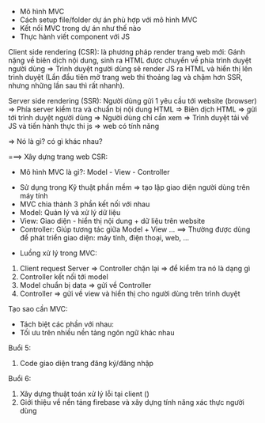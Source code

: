 - Mô hình MVC
- Cách setup file/folder dự án phù hợp với mô hình MVC
- Kết nối MVC trong dự án như thế nào
- Thực hành viết component với JS

Client side rendering (CSR): là phương pháp render trang web mới: Gánh nặng về biên dịch nội dung, sinh ra HTML được chuyển về phía trình duyệt người dùng => Trình duyệt người dùng sẽ render JS ra HTML và hiển thị lên trình duyệt (Lần đầu tiên mở trang web thi thoảng lag và chậm hơn SSR, nhưng những lần sau thì rất nhanh).

Server side rendering (SSR): Người dùng gửi 1 yêu cầu tới website (browser)
=> Phía server kiểm tra và chuẩn bị nội dung HTML
=> Biên dịch HTML => gửi tới trình duyệt người dùng
=> Người dùng chỉ cần xem
=> Trình duyệt tải về JS và tiến hành thực thi js => web có tính năng

=> Nó là gì? có gì khác nhau?

===> Xây dựng trang web CSR:

- Mô hình MVC là gì?: Model - View - Controller

* Sử dụng trong Kỹ thuật phần mềm => tạo lập giao diện người dùng trên máy tính
* MVC chia thành 3 phần kết nối với nhau
* Model: Quản lý và xử lý dữ liệu
* View: Giao diện - hiển thị nội dung + dữ liệu trên website
* Controller: Giúp tương tác giữa Model + View ...
  ==> Thường được dùng để phát triển giao diện: máy tính, điện thoại, web,
  ...

- Luồng xử lý trong MVC:

1. Client request Server => Controller chặn lại => để kiểm tra nó là dạng gì
2. Controller kết nối tới model
3. Model chuẩn bị data => gửi về Controller
4. Controller => gửi về view và hiển thị cho người dùng trên trình duyệt

Tạo sao cần MVC:

- Tách biệt các phần với nhau:
- Tối ưu trên nhiều nền tảng ngôn ngữ khác nhau

Buổi 5:

1. Code giao diện trang đăng ký/đăng nhập

Buổi 6:

1. Xây dựng thuật toán xử lý lỗi tại client ()
2. Giới thiệu về nền tảng firebase và xây dựng tính năng xác thực người dùng
